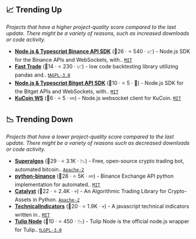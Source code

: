 ## 📈 Trending Up

_Projects that have a higher project-quality score compared to the last update. There might be a variety of reasons, such as increased downloads or code activity._

- <b><a href="https://github.com/tiagosiebler/binance">Node.js & Typescript Binance API SDK</a></b> (🥇26 ·  ⭐ 540 · 📈) - Node.js SDK for the Binance APIs and WebSockets, with.. <code><a href="http://bit.ly/34MBwT8">MIT</a></code> <code><img src="https://cdn.icon-icons.com/icons2/2415/PNG/512/nodejs_plain_logo_icon_146409.png" style="display:inline;" width="13" height="13"></code>
- <b><a href="https://github.com/jrmeier/fast-trade">Fast Trade</a></b> (🥉14 ·  ⭐ 230 · 📈) - low code backtesting library utilizing pandas and.. <code><a href="http://bit.ly/3pwmjO5">❗️AGPL-3.0</a></code> <code><img src="https://www.python.org/static/favicon.ico" style="display:inline;" width="13" height="13"></code>
- <b><a href="https://github.com/tiagosiebler/bitget-api">Node.js & Typescript Bitget API SDK</a></b> (🥉10 ·  ⭐ 5 · 🐣) - Node.js SDK for the Bitget APIs and WebSockets, with.. <code><a href="http://bit.ly/34MBwT8">MIT</a></code> <code><img src="https://cdn.icon-icons.com/icons2/2415/PNG/512/nodejs_plain_logo_icon_146409.png" style="display:inline;" width="13" height="13"></code>
- <b><a href="https://github.com/IOfate/kucoin-ws">KuCoin WS</a></b> (🥉6 ·  ⭐ 5 · 💤) - Node.js websocket client for KuCoin. <code><a href="http://bit.ly/34MBwT8">MIT</a></code> <code><img src="https://cdn.icon-icons.com/icons2/2415/PNG/512/nodejs_plain_logo_icon_146409.png" style="display:inline;" width="13" height="13"></code>

## 📉 Trending Down

_Projects that have a lower project-quality score compared to the last update. There might be a variety of reasons such as decreased downloads or code activity._

- <b><a href="https://github.com/Superalgos/Superalgos">Superalgos</a></b> (🥇29 ·  ⭐ 3.1K · 📉) - Free, open-source crypto trading bot, automated bitcoin.. <code><a href="http://bit.ly/3nYMfla">Apache-2</a></code> <code><img src="https://cdn.icon-icons.com/icons2/2415/PNG/512/nodejs_plain_logo_icon_146409.png" style="display:inline;" width="13" height="13"></code>
- <b><a href="https://github.com/sammchardy/python-binance">python-binance</a></b> (🥇28 ·  ⭐ 5K · 💤) - Binance Exchange API python implementation for automated.. <code><a href="http://bit.ly/34MBwT8">MIT</a></code> <code><img src="https://www.python.org/static/favicon.ico" style="display:inline;" width="13" height="13"></code>
- <b><a href="https://github.com/scrtlabs/catalyst">Catalyst</a></b> (🥈22 ·  ⭐ 2.4K · 💀) - An Algorithmic Trading Library for Crypto-Assets in Python. <code><a href="http://bit.ly/3nYMfla">Apache-2</a></code> <code><img src="https://www.python.org/static/favicon.ico" style="display:inline;" width="13" height="13"></code>
- <b><a href="https://github.com/anandanand84/technicalindicators">TechnicalIndicators</a></b> (🥉20 ·  ⭐ 1.9K · 💀) - A javascript technical indicators written in.. <code><a href="http://bit.ly/34MBwT8">MIT</a></code> <code><img src="https://cdn.icon-icons.com/icons2/2107/PNG/512/file_type_js_official_icon_130509.png" style="display:inline;" width="13" height="13"></code>
- <b><a href="https://github.com/TulipCharts/tulipnode">Tulip Node</a></b> (🥉10 ·  ⭐ 450 · 📉) - Tulip Node is the official node.js wrapper for Tulip.. <code><a href="http://bit.ly/37RvQcA">❗️LGPL-3.0</a></code> <code><img src="https://cdn.icon-icons.com/icons2/2415/PNG/512/nodejs_plain_logo_icon_146409.png" style="display:inline;" width="13" height="13"></code>

